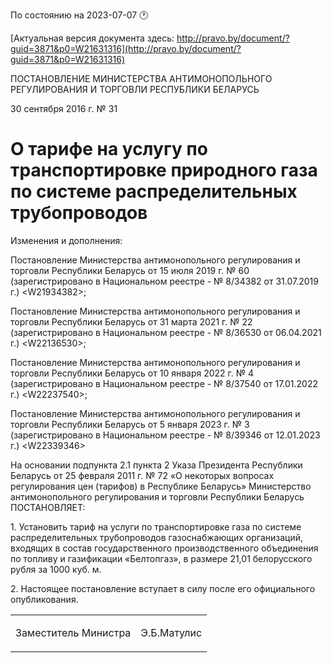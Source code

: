 По состоянию на 2023-07-07 &#x1F550;

[Актуальная версия документа здесь: http://pravo.by/document/?guid=3871&p0=W21631316](http://pravo.by/document/?guid=3871&p0=W21631316)

<p>ПОСТАНОВЛЕНИЕ МИНИСТЕРСТВА АНТИМОНОПОЛЬНОГО РЕГУЛИРОВАНИЯ И ТОРГОВЛИ РЕСПУБЛИКИ БЕЛАРУСЬ</p>
<p>30 сентября 2016 г. № 31</p>
<h1>О тарифе на услугу по транспортировке природного газа по системе распределительных трубопроводов</h1>
<p>Изменения и дополнения:</p>
<p>Постановление Министерства антимонопольного регулирования и торговли Республики Беларусь от 15 июля 2019 г. № 60 (зарегистрировано в Национальном реестре - № 8/34382 от 31.07.2019 г.) &lt;W21934382&gt;;</p>
<p>Постановление Министерства антимонопольного регулирования и торговли Республики Беларусь от 31 марта 2021 г. № 22 (зарегистрировано в Национальном реестре - № 8/36530 от 06.04.2021 г.) &lt;W22136530&gt;;</p>
<p>Постановление Министерства антимонопольного регулирования и торговли Республики Беларусь от 10 января 2022 г. № 4 (зарегистрировано в Национальном реестре - № 8/37540 от 17.01.2022 г.) &lt;W22237540&gt;;</p>
<p>Постановление Министерства антимонопольного регулирования и торговли Республики Беларусь от 5 января 2023 г. № 3 (зарегистрировано в Национальном реестре - № 8/39346 от 12.01.2023 г.) &lt;W22339346&gt;</p>
<p></p>
<p>На основании подпункта 2.1 пункта 2 Указа Президента Республики Беларусь от 25 февраля 2011 г. № 72 «О некоторых вопросах регулирования цен (тарифов) в Республике Беларусь» Министерство антимонопольного регулирования и торговли Республики Беларусь ПОСТАНОВЛЯЕТ:</p>
<p>1. Установить тариф на услуги по транспортировке газа по системе распределительных трубопроводов газоснабжающих организаций, входящих в состав государственного производственного объединения по топливу и газификации «Белтопгаз», в размере 21,01 белорусского рубля за 1000 куб. м.</p>
<p>2. Настоящее постановление вступает в силу после его официального опубликования.</p>
<p></p>
<table><tr>
<td><p>Заместитель Министра</p></td>
<td><p>Э.Б.Матулис</p></td>
</tr></table>
<p></p>